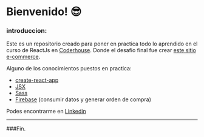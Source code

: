 # Bienvenido! 😎
### introduccion: 
Este es un repositorio creado para poner en practica todo lo aprendido en el curso de ReactJs en [Coderhouse](https://www.coderhouse.com/?utm_source=google&utm_medium=cpc&utm_campaign=brand&gclid=Cj0KCQjw--GFBhDeARIsACH_kdaVcEvCiZWI5YRRYKTIi4y1SRiQTGfXiVpnE7hO9aJdMAbToBAzShEaArEsEALw_wcB "Coderhouse").
 Donde el desafio final fue crear [este sitio e-commerce](https://dmpablo.github.io/insumosmedicos-de-marco/).



Alguno de los conocimientos puestos en practica:
- [create-react-app](https://create-react-app.dev/ "create-react-app")
- [JSX](https://es.reactjs.org/docs/introducing-jsx.html "JSX")
- [Sass](http://https://sass-lang.com/ "Sass")
- [Firebase](http://https://firebase.google.com/ "Firebase") (consumir datos y generar orden de compra)


Podes encontrarme en [Linkedin](https://www.linkedin.com/in/dmpablo/ "Linkedin")

------------




###Fin.